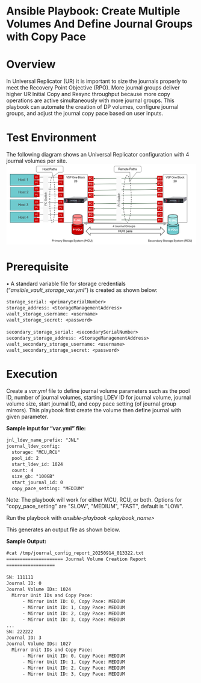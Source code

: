 # Ansible Playbook: Create Multiple Volumes And Define Journal Groups with Copy Pace
# Overview
In Universal Replicator (UR) it is important to size the journals properly to meet the Recovery Point Objective (RPO). More journal groups deliver higher UR Initial Copy and Resync throughput because more copy operations are active simultaneously with more journal groups. This playbook can automate the creation of DP volumes, configure journal groups, and adjust the journal copy pace based on user inputs.

# Test Environment
The following diagram shows an Universal Replicator configuration with 4 journal volumes per site.
![UR Diagram](./assets/HUR_Replication.png)

# Prerequisite

•	A standard variable file for storage credentials (“_ansible_vault_storage_var.yml_”) is created as shown below:

```
storage_serial: <primarySerialNumber>
storage_address: <StorageManagementAddress>
vault_storage_username: <username>
vault_storage_secret: <password>

secondary_storage_serial: <secondarySerialNumber>
secondary_storage_address: <StorageManagementAddress> 
vault_secondary_storage_username: <username>
vault_secondary_storage_secret: <password>
```
# Execution
Create a _var.yml_ file to define journal volume parameters such as the pool ID, number of journal volumes, starting LDEV ID for journal volume, journal volume size, start journal ID, and copy pace setting (of journal group mirrors). This playbook first create the volume then define journal with given parameter.

**Sample input for “var.yml” file:**
```
jnl_ldev_name_prefix: "JNL"
journal_ldev_config:
  storage: "MCU,RCU"
  pool_id: 2
  start_ldev_id: 1024
  count: 4
  size_gb: "100GB"
  start_journal_id: 0
  copy_pace_setting: "MEDIUM"
```
Note: The playbook will work for either MCU, RCU, or both. Options for "copy_pace_setting" are "SLOW", "MEDIUM", "FAST", default is "LOW".

Run the playbook with _ansible-playbook <playbook_name>_

This generates an output file as shown below.

**Sample Output:**
```
#cat /tmp/journal_config_report_20250914_013322.txt
===================== Journal Volume Creation Report ==================

SN: 111111
Journal ID: 0
Journal Volume IDs: 1024
  Mirror Unit IDs and Copy Pace:
      - Mirror Unit ID: 0, Copy Pace: MEDIUM
      - Mirror Unit ID: 1, Copy Pace: MEDIUM
      - Mirror Unit ID: 2, Copy Pace: MEDIUM
      - Mirror Unit ID: 3, Copy Pace: MEDIUM
...
SN: 222222
Journal ID: 3
Journal Volume IDs: 1027
  Mirror Unit IDs and Copy Pace:
      - Mirror Unit ID: 0, Copy Pace: MEDIUM
      - Mirror Unit ID: 1, Copy Pace: MEDIUM
      - Mirror Unit ID: 2, Copy Pace: MEDIUM
      - Mirror Unit ID: 3, Copy Pace: MEDIUM
